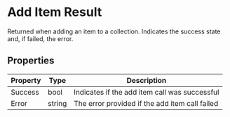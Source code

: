 # Add Item Result

Returned when adding an item to a collection. Indicates the success state and, if failed, the error.

## Properties

Property | Type | Description
------------ | ------------- | ------------- 
Success | bool | Indicates if the add item call was successful
Error | string | The error provided if the add item call failed